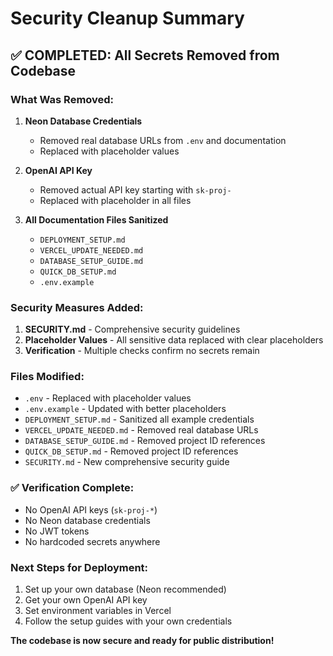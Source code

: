 # Security Cleanup Summary

## ✅ COMPLETED: All Secrets Removed from Codebase

### What Was Removed:
1. **Neon Database Credentials**
   - Removed real database URLs from `.env` and documentation
   - Replaced with placeholder values

2. **OpenAI API Key**
   - Removed actual API key starting with `sk-proj-`
   - Replaced with placeholder in all files

3. **All Documentation Files Sanitized**
   - `DEPLOYMENT_SETUP.md`
   - `VERCEL_UPDATE_NEEDED.md`
   - `DATABASE_SETUP_GUIDE.md`
   - `QUICK_DB_SETUP.md`
   - `.env.example`

### Security Measures Added:
1. **SECURITY.md** - Comprehensive security guidelines
2. **Placeholder Values** - All sensitive data replaced with clear placeholders
3. **Verification** - Multiple checks confirm no secrets remain

### Files Modified:
- `.env` - Replaced with placeholder values
- `.env.example` - Updated with better placeholders
- `DEPLOYMENT_SETUP.md` - Sanitized all example credentials
- `VERCEL_UPDATE_NEEDED.md` - Removed real database URLs
- `DATABASE_SETUP_GUIDE.md` - Removed project ID references
- `QUICK_DB_SETUP.md` - Removed project ID references
- `SECURITY.md` - New comprehensive security guide

### ✅ Verification Complete:
- No OpenAI API keys (`sk-proj-*`)
- No Neon database credentials
- No JWT tokens
- No hardcoded secrets anywhere

### Next Steps for Deployment:
1. Set up your own database (Neon recommended)
2. Get your own OpenAI API key
3. Set environment variables in Vercel
4. Follow the setup guides with your own credentials

**The codebase is now secure and ready for public distribution!**
